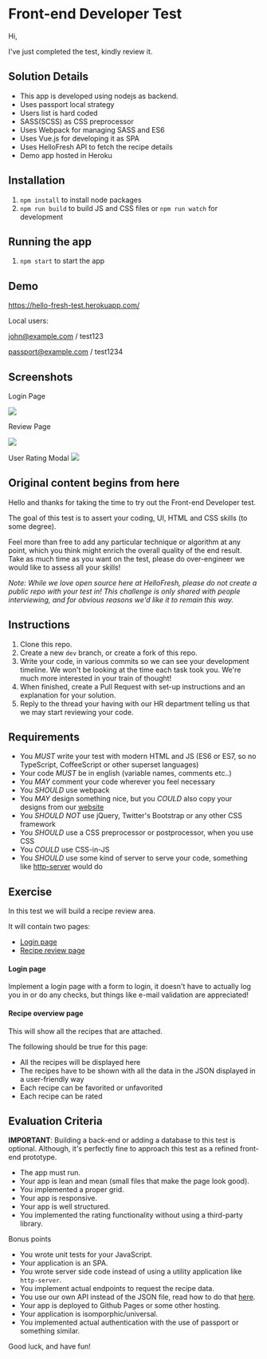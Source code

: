 Front-end Developer Test
=============================================

Hi,

I've just completed the test, kindly review it.

Solution Details
---------
- This app is developed using nodejs as backend.
- Uses passport local strategy
- Users list is hard coded 
- SASS(SCSS) as CSS preprocessor
- Uses Webpack for managing SASS and ES6
- Uses Vue.js for developing it as SPA
- Uses HelloFresh API to fetch the recipe details
- Demo app hosted in Heroku
 

Installation
------------

1. `npm install` to install node packages
2. `npm run build` to build JS and CSS files or `npm run watch` for development

Running the app
---------------
1. `npm start` to start the app

Demo
-----
https://hello-fresh-test.herokuapp.com/

Local users:

john@example.com / test123

passport@example.com / test1234


Screenshots
------------
Login Page

![](https://hello-fresh-test.herokuapp.com/screenshots/login.png)

Review Page

![](https://hello-fresh-test.herokuapp.com/screenshots/review-screen.png)

User Rating Modal
![](https://hello-fresh-test.herokuapp.com/screenshots/user-rating-screen.png)




Original content begins from here
----------------------------------

Hello and thanks for taking the time to try out the Front-end Developer test.

The goal of this test is to assert your coding, UI, HTML and CSS skills (to some degree).

Feel more than free to add any particular technique or algorithm at any point, which you think might enrich the overall quality of the end result. Take as much time as you want on the test, please do over-engineer we would like to assess all your skills!

_Note: While we love open source here at HelloFresh, please do not create a public repo with your test in! This challenge is only shared with people interviewing, and for obvious reasons we'd like it to remain this way._

Instructions
------------

1. Clone this repo.
2. Create a new `dev` branch, or create a fork of this repo.
3. Write your code, in various commits so we can see your development timeline. We won't be looking at the time each task took you. We're much more interested in your train of thought!
4. When finished, create a Pull Request with set-up instructions and an explanation for your solution.
5. Reply to the thread your having with our HR department telling us that we may start reviewing your code.

Requirements
------------

- You *MUST* write your test with modern HTML and JS (ES6 or ES7, so no TypeScript, CoffeeScript or other superset languages)
- Your code *MUST* be in english (variable names, comments etc..)
- You *MAY* comment your code wherever you feel necessary
- You *SHOULD* use webpack
- You *MAY* design something nice, but you *COULD* also copy your designs from our [website](https://www.hellofresh.com/recipe-archive/collection/light)
- You *SHOULD NOT* use jQuery, Twitter's Bootstrap or any other CSS framework
- You *SHOULD* use a CSS preprocessor or postprocessor, when you use CSS
- You *COULD* use CSS-in-JS
- You *SHOULD* use some kind of server to serve your code, something like [http-server](https://github.com/indexzero/http-server) would do

Exercise
--------

In this test we will build a recipe review area.

It will contain two pages:

- [Login page](#login-page)
- [Recipe review page](#recipe-review-page)

#### Login page

Implement a login page with a form to login, it doesn't have to actually log you in or do any checks, but things like e-mail validation are appreciated!

#### Recipe overview page

This will show all the recipes that are attached.

The following should be true for this page:

- All the recipes will be displayed here
- The recipes have to be shown with all the data in the JSON displayed in a user-friendly way
- Each recipe can be favorited or unfavorited
- Each recipe can be rated

Evaluation Criteria
-------------------

**IMPORTANT**: Building a back-end or adding a database to this test is optional. Although, it's perfectly fine to approach this test as a refined front-end prototype.

- The app must run.
- Your app is lean and mean (small files that make the page look good).
- You implemented a proper grid.
- Your app is responsive.
- Your app is well structured.
- You implemented the rating functionality without using a third-party library.

Bonus points

- You wrote unit tests for your JavaScript.
- Your application is an SPA.
- You wrote server side code instead of using a utility application like `http-server`.
- You implement actual endpoints to request the recipe data.
- You use our own API instead of the JSON file, read how to do that [here](./USE_THE_API.md).
- Your app is deployed to Github Pages or some other hosting.
- Your application is isomporphic/universal.
- You implemented actual authentication with the use of passport or something similar.

Good luck, and have fun!
